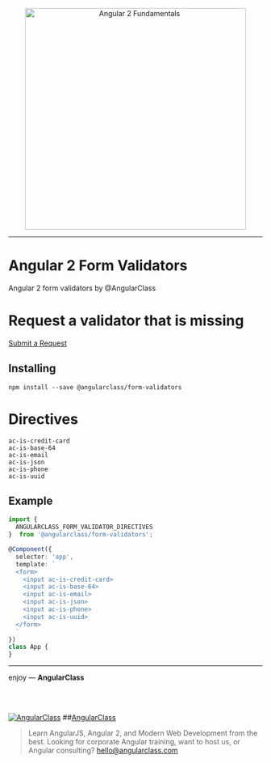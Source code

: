 <p align="center">
  <a href="http://courses.angularclass.com/courses/angular-2-fundamentals" target="_blank">
    <img width="438" alt="Angular 2 Fundamentals" src="https://cloud.githubusercontent.com/assets/1016365/17200649/085798c6-543c-11e6-8ad0-2484f0641624.png">
  </a>
</p>

___

# Angular 2 Form Validators
Angular 2 form validators by @AngularClass

# Request a validator that is missing
[Submit a Request](https://github.com/AngularClass/angular2-form-validators/issues/new)



## Installing

`npm install --save @angularclass/form-validators`

# Directives
```
ac-is-credit-card
ac-is-base-64
ac-is-email
ac-is-json
ac-is-phone
ac-is-uuid
```

## Example
```typescript
import {
  ANGULARCLASS_FORM_VALIDATOR_DIRECTIVES
}  from '@angularclass/form-validators';

@Component({
  selector: 'app',
  template: `
  <form>
    <input ac-is-credit-card>
    <input ac-is-base-64>
    <input ac-is-email>
    <input ac-is-json>
    <input ac-is-phone>
    <input ac-is-uuid>
  </form>
  `
})
class App {
}
```

___

enjoy — **AngularClass**

<br><br>

[![AngularClass](https://cloud.githubusercontent.com/assets/1016365/9863770/cb0620fc-5af7-11e5-89df-d4b0b2cdfc43.png  "Angular Class")](https://angularclass.com)
##[AngularClass](https://angularclass.com)
> Learn AngularJS, Angular 2, and Modern Web Development from the best.
> Looking for corporate Angular training, want to host us, or Angular consulting? hello@angularclass.com
